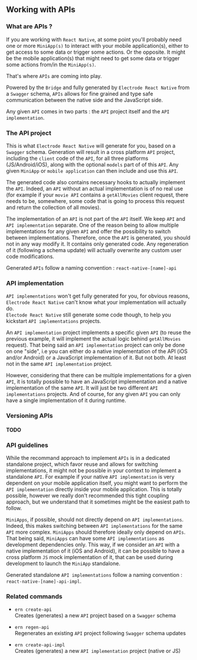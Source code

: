 ## Working with APIs

### What are APIs ?

If you are working with `React Native`, at some point you'll probably need one or more `MiniApp(s)` to interact with your mobile application(s), either to get access to some data or trigger some actions. Or the opposite. It might be the mobile application(s) that might need to get some data or trigger some actions from/in the `MiniApp(s)`.

That's where `APIs` are coming into play.

Powered by the `Bridge` and fully generated by `Electrode React Native` from a `Swagger` schema, `APIs` allows for fine grained and type safe communication between the native side and the JavaScript side.

Any given `API` comes in two parts : the `API` project itself and the `API implementation`.

### The API project

This is what `Electrode React Native` will generate for you, based on a `Swagger` schema. Generation will result in a cross platform `API` project, including the `client` code of the `API`, for all three platforms (JS/Android/iOS), along with the optional `models` part of of this `API`. Any given `MiniApp` or `mobile application` can then include and use this `API`.

The generated code also contains necessary hooks to actually implement the `API`. Indeed, an `API` without an actual implementation is of no real use (for example if your `movie API` contains a `getAllMovies` client request, there needs to be, somewhere, some code that is going to process this request and return the collection of all movies).

The implementation of an `API` is not part of the `API` itself. We keep `API` and `API implementation` separate. One of the reason being to allow multiple implementations for any given `API` and offer the possibility to switch between implementations.
Therefore, once the `API` is generated, you should not in any way modify it. It contains only generated code. Any regeneration of it (following a schema update) will actually overwrite any custom user code modifications.

Generated `APIs` follow a naming convention : `react-native-[name]-api`

### API implementation

`API implementations` won't get fully generated for you, for obvious reasons, `Electrode React Native` can't know what your implementation will actually do.    
`Electode React Native` still generate some code though, to help you kickstart `API implementations` projects.

An `API implementation` project implements a specific given `API` (to reuse the previous example, it will implement the actual logic behind `getAllMovies` request). That being said an `API implementation` project can only be done on one "side", i.e you can either do a native implementation of the API (iOS and/or Android) or a JavaScript implementation of it. But not both. At least not in the same `API implementation` project.  

However, considering that there can be multiple implementations for a given `API`, it is totally possible to have an JavaScript implementation and a native implementation of the same `API`. It will just be two different `API implementations` projects. And of course, for any given `API` you can only have a single implementation of it during runtime.

### Versioning APIs

#### TODO

### API guidelines

While the recommand approach to implement `APIs` is in a dedicated standalone project, which favor reuse and allows for switching implementations, it might not be possible in your context to implement a standalone `API`. For example if your native `API implementation` is very dependent on your mobile application itself, you might want to perform the `API implementation` directly inside your mobile application. This is totally possible, however we really don't recommended this tight coupling approach, but we understand that it sometimes might be the easiest path to follow.

`MiniApps`, if possible, should not directly depend on `API implementations`. Indeed, this makes switching between `API implementations` for the same `API` more complex. `MiniApps` should therefore ideally only depend on `APIs`. That being said, `MiniApps` can have some `API implementations` as development dependencies only. This way, if we consider an `API` with a native implementation of it (iOS and Android), it can be possible to have a cross platform `JS` mock implementation of it, that can be used during development to launch the `MiniApp` standalone.

Generated standalone `API implementations` follow a naming convention : `react-native-[name]-api-impl`.

### Related commands

- `ern create-api`  
Creates (generates) a new `API` project based on a `Swagger` schema

- `ern regen-api`  
Regenerates an existing `API` project following `Swagger` schema updates

- `ern create-api-impl`  
Creates (generates) a new `API implementation` project (native or JS)